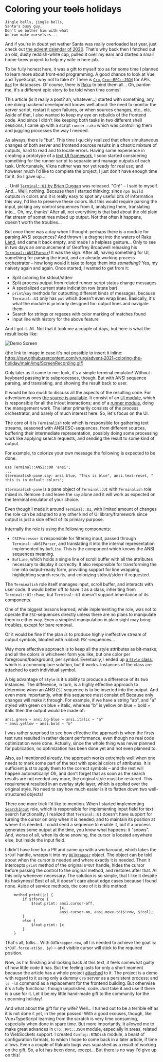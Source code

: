 # Coloring your ~~tools~~ holidays

```
Jingle bells, jingle bells,
Santa's busy guy,
Don't we bother him with what
We can make ourselves...
```

And if you're in doubt yet wether Santa was really overloaded last year, just check out [the advent calendar of 2020](https://raku-advent.blog/category/2020/). That's why back then I fetched out an old, dusty reddish-white cap, pulled it over my ears and started a small home-brew project to help my wife in here job.

To be fully honest here, it was a gift to myself too as for some time I planned to learn more about front-end programming. A good chance to look at Vue and TypeScript, why not to take it? There is [`Cro`](https://cro.services/),  [`Cro::RPC::JSON`](https://github.com/vrurg/raku-Cro-RPC-JSON) for APIs, [`Red`](https://github.com/FCO/Red) for databases. Of course, there is [Raku](https://raku.org/) to bind them all... Oh, pardon me, it's a different epic story to be told when time comes!

This article (is it really a post? ah, whatever...) started with something, any one doing backend development knows well about: the need to monitor the server script, restart it upon failures, or when sources changes, etc., etc. Aside of that, I also wanted to keep my eye on rebuilds of the frontend code. And since I didn't like keeping both tasks in two different shell sessions, I came up with a script `runner.raku` which was controlling them and juggling processes the way I needed.

As always, there is "but". This time I quickly realized that often simultaneous changes of both server and frontend sources results in a chaotic mixture of outputs, hard to read and to locate errors. Having some experience in creating a prototype of a [text UI framework](https://github.com/vrurg/raku-Vikna), I soon started considering something for the runner script to separate and manage outputs of each task. Unfortunately, Vikna neither was nor yet ready for real use; and however much I'd like to complete the project, I just don't have enough time for it. So I gave up...

... Until [`Terminal::UI` by Brian Duggan](https://raku.land/cpan:BDUGGAN/Terminal::UI) was released. "Oh!" – I said to myself. And... Well, nothing. Because then I started thinking: since `npm build` outputs in colors and it is really easy to spot any useful bits of information this way, I'd like to preserve these colors. But this would require parsing the input, picking any control sequences from it, analyzing them, translating into... Oh, my, thanks! After all, not everything is that bad about the old plain flat stream of sometimes mixed up output. Not that often it happens, doesn't worth the troubles...

But once there was a day when I thought: perhaps there is a module for parsing ANSI sequences? And thrown I a dragnet into the waters of [Raku Land](https://raku.land/), and came it back empty, and made I a helpless gesture... Only to see in two days an announcement of Geoffrey Broadwell releasing his [`Terminal::ANSIParser`](https://raku.land/zef:japhb/Terminal::ANSIParser)! It was the sign. After all, having something for UI, something for parsing the input, and an already working process orchestrator – how long would it take to forge them into _something_? Yes, my naïvety again and again. Once started, I wanted to get from it:

- Split coloring for stdout/stderr
- Split process output from related runner script status change messages
- A specialized current state indication row (state bar)
- `print`/`say` methods for outputting different kinds of messages, because `Terminal::UI` only has `put` which doesn't even wrap lines. Basically, it's what the module is primarily designed for: output lines and navigate them.
- Search for strings or regexes with color marking of matches found
- Input line with history for the above feature

And I got it. All. Not that it took me a couple of days, but here is what the result looks like:

![Demo Screen](https://raw.githubusercontent.com/vrurg/advent-2021-coloring-the-holiday/main/img/ScreenRecording.gif)

(the link to image in case it's not possible to insert it inline: https://raw.githubusercontent.com/vrurg/advent-2021-coloring-the-holiday/main/img/ScreenRecording.gif)

Only later as it came to me: look, it's a simple terminal emulator! Without keyboard passing into subprocesses, though. But with ANSI sequence parsing, and translating, and showing the result back to user.

It would be too much to discuss all the aspects of the resulting code. For adventurous ones [the source is available](https://github.com/vrurg/advent-2021-coloring-the-holiday). It consist of an [UI module](https://github.com/vrurg/advent-2021-coloring-the-holiday/blob/main/lib/Runner/UI.rakumod), which is responsible for all the in/out interactions; and of a [runner module](https://github.com/vrurg/advent-2021-coloring-the-holiday/blob/main/lib/Runner.rakumod), doing the management work. The latter primarily consists of the process orchestrator, and barely of much interest here. So, let's focus on the UI.

The core of it is `Terminalish` role which is responsible for gathering text streams, seasoned with ANSI ESC-sequences, from different sources, buffering their intermediate representation, possibly doing some processing work like applying search requests, and sending the result to some kind of output.

For example, to colorize your own message the following is expected to be done:

```
use Terminal::ANSI::OO 'ansi';
...
$terminalish-pane.say: ansi.blue, "This is blue", ansi.text-reset, " this is in default colors";
```

`$terminalish-pane` is a pane object of `Terminal::UI` with `Terminalish` role mixed in. Remove it and leave the `say` alone and it will work as expected on the terminal emulator of your choice.

Even though I made it around `Terminal::UI`, with limited amount of changes the role can be adapted to any other kind of UI library/framework since output is just a side effect of its primary purpose.

Internally the role is using the following components:

- `CSIProcessor` is responsible for filtering input, passed through `Terminal::ANSIParser`, and translating it into the internal representation implemented by `BufLine`. This is the component which knows the ANSI sequences meaning.
- `BufLine`, which holds a single line of scroll buffer with all the attributes necessary to display it correctly. It also responsible for transforming the line into output-ready form, providing support for line wrapping, highlighting search results, and colorizing stdout/stderr if requested.

The `Terminalish` role itself manages input, scroll buffer, and interacts with user code. It would better off to have it as a class, inheriting from `Terminal::UI::Pane`, but `Terminal::UI` doesn't support inheritance of its components.

One of the biggest lessons learned, while implementing the role, was not to operate the `ESC`-sequences directly unless there are no plans to manipulate them in either way. Even a simplest manipulation in plain sight may bring troubles, except for bare removal.

Or it would be fine if the plan _is_ to produce highly ineffective stream of output symbols, bloated with rubbish `ESC`-sequences...

Way more effective approach is to keep all the style attributes as bit-masks; and all the colors in whichever form you like, but one color per foreground/background, per symbol. Eventually, I ended up [a `Style` class](https://github.com/vrurg/advent-2021-coloring-the-holiday/blob/3e3dcc75fe2c487f704cc8ed4e8cbc928353bf3e/lib/Runner/UI.rakumod#L62), which is a commonplace solution, but it works. Instances of the class are attached to each individual symbol.

A big advantage of `Style` is it's ability to produce a difference of its two instances. The difference, in turn, is a highly effective approach to determine _when_ an ANSI `ESC` sequence is to be inserted into the output. And even more importantly, _what_ this sequence must consist of! Because only changes will make it through. For example, if we have a string "ab", and "a" styled with green on blue + italic, whereas "b" is yellow on blue + bold + italic then the output would be made of:

```
ansi.green ~ ansi.bg-blue ~ ansi.italic ~ "a"
~ ansi.yellow ~ ansi.bold ~ "b"
```

I was rather surprised to see how effective the approach is when the firsts test runs resulted in rather decent performance, even though no real code optimization  were done. Actually, since the whole thing was never planned for publication, no optimization has been done yet and not even planned to.

Also, as I mentioned already, the approach works extremely well when one needs to mark some part of the text with special colors of attributes. It is sufficient just to apply them to the correct symbols – and the rest will happen automatically! Oh, and don't forget that as soon as the search results are not needed any more, the original style must be restored. This requirement resulted in an overlay style layer, which is applied over the original style. No need to say how much easier is it to flatten down two well-structured objects!

There one more trick I'd like to mention. When I started implementing [`SearchInput`](https://github.com/vrurg/advent-2021-coloring-the-holiday/blob/3e3dcc75fe2c487f704cc8ed4e8cbc928353bf3e/lib/Runner/UI.rakumod#L769) role, which is responsible for implementing input field for text search functionality, I realized that `Terminal::UI` doesn't have support for turning the cursor on only when it is needed; and to maintain its position at where it is needed. I could send a sequence to enable it, but if a process generates some output at the time, you know what happens: it "snows". And, worse of all, when its done snowing, the cursor is located anywhere else, but inside the input field.

I didn't have time for a PR and came up with a workaround, which takes the `$*OUT` handle, wrapps it into my [`OUTWrapper`](https://github.com/vrurg/advent-2021-coloring-the-holiday/blob/3e3dcc75fe2c487f704cc8ed4e8cbc928353bf3e/lib/Runner/UI.rakumod#L23) object. The object can be told about when the cursor is needed and where exactly it is needed. Then it intercepts `print` method of the original `$*OUT` handle, hides the cursor before passing the control to the original method, and restores after that. All this only whenever necessary. The solution is so simple, that I like it despite its hackyness! Best of all, it doesn't care about edge cases because I found none. Aside of service methods, the core of it is this method:

```
    method print(|c) {
        if $!force {
            $!out.print: ansi.cursor-off,
                         |c,
                         ansi.cursor-on, ansi.move-to($!row, $!col);
        }
        else {
            $!out.print: |c
        }
    }
```

That's all, folks... With `OUTWrapper.new`, all I is needed to achieve the goal is: `$*OUT.force-at($x, $y)` – and visible cursor will stick to the required position.

Now, as I'm finishing and looking back at this text, it feels somewhat guilty of how little code it has. But the feeling lasts for only a short moment because the article has a whole project [attached](https://github.com/vrurg/advent-2021-coloring-the-holiday) to it. The project is a demo with regard to it using only a dummy `Cro` server as a persistent process; and `ls -lA` command as a replacement for the frontend building. But otherwise it's a fully functional, though unpolished, code. Just take it and use if there is a use for it. Let it be my little hand-made gift to the community for the upcoming holiday! 

And what about the gift for my wife? Well... I turned out to be a terrible elf as it is not done it yet, in the year passed! With a good excuses, though, like Vue+TypeScript learning from the scratch is very time consuming, especially when done in spare time. But more importantly, it allowed me to make great advances in `Cro::RPC::JSON` module, especially in areas, related to WebSockets support. I created `Config::BINDish` module, a beast of configuration formats, to which I hope to come back in a later article, if time allows. Even a couple of Rakudo bugs was squashed as a result of working on the gift. So, a lot has been done, except... But there is no way I'd give up on this!
